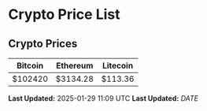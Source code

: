 # Crypto Price List

## Crypto Prices
| Bitcoin | Ethereum | Litecoin |
| ------- | -------- | -------- |
| $102420 | $3134.28 | $113.36 |
**Last Updated:** 2025-01-29 11:09 UTC
**Last Updated:** $DATE$
